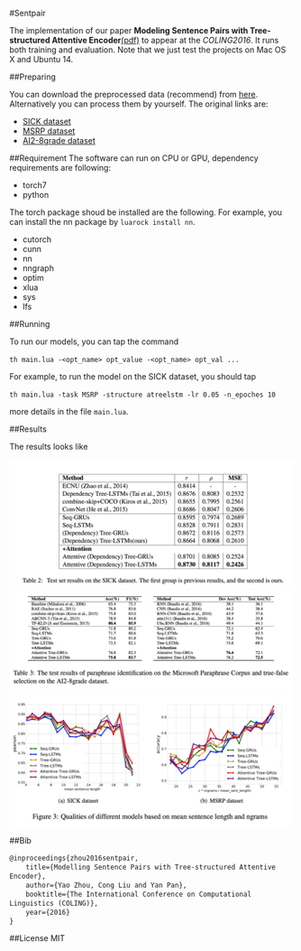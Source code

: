 #Sentpair

The implementation of our paper **Modeling Sentence Pairs with Tree-structured Attentive Encoder**[(pdf)](https://yoosan.me/static/sentpair.pdf) to appear at the *COLING2016*. It runs both training and evaluation. Note that we just test the projects on Mac OS X and Ubuntu 14.

##Preparing

You can download the preprocessed data (recommend) from [here](https://github.com/yoosan/sentpair/releases/download/predata/data.zip). Alternatively you can process them by yourself. The original links are:

+ [SICK dataset](http://clic.cimec.unitn.it/composes/sick.html)
+ [MSRP dataset](https://www.microsoft.com/en-us/download/details.aspx?id=52398)
+ [AI2-8grade dataset]()

##Requirement
The software can run on CPU or GPU, dependency requirements are following:

+ torch7
+ python

The torch package shoud be installed are the following. For example, you can install the nn package by ``luarock install nn``. 

+ cutorch
+ cunn
+ nn
+ nngraph
+ optim
+ xlua
+ sys
+ lfs

##Running

To run our models, you can tap the command 

``
th main.lua -<opt_name> opt_value -<opt_name> opt_val ...
``

For example, to run the model on the SICK dataset, you should tap

``
th main.lua -task MSRP -structure atreelstm -lr 0.05 -n_epoches 10
``

more details in the file ``main.lua``.

##Results

The results looks like

![](static/res1.png)
![](static/res2.png)
![](static/fig1.png)


##Bib
```
@inproceedings{zhou2016sentpair,
    title={Modelling Sentence Pairs with Tree-structured Attentive Encoder},
    author={Yao Zhou, Cong Liu and Yan Pan},
    booktitle={The International Conference on Computational Linguistics (COLING)},
    year={2016}
}
```

##License
MIT
